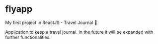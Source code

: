 # flyapp
My first project in ReactJS - Travel Journal 🌴

Application to keep a travel journal. In the future it will be expanded with further functionalities.
